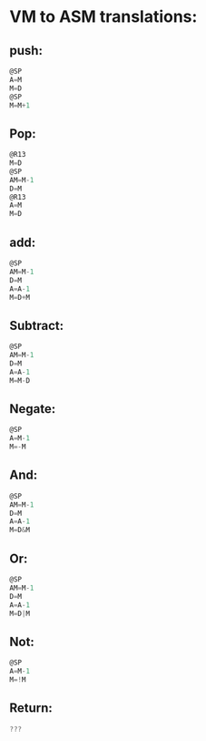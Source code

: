 # VM to ASM translations:

## push:
```c
@SP
A=M
M=D
@SP
M=M+1
```

## Pop:
```c
@R13
M=D
@SP
AM=M-1
D=M
@R13
A=M
M=D
```

## add:
```c
@SP
AM=M-1
D=M
A=A-1
M=D+M
```

## Subtract:
```c
@SP
AM=M-1
D=M
A=A-1
M=M-D
```

## Negate:
```c
@SP
A=M-1
M=-M
```

## And:
```c
@SP
AM=M-1
D=M
A=A-1
M=D&M
```

## Or:
```c
@SP
AM=M-1
D=M
A=A-1
M=D|M
```

## Not:
```c
@SP
A=M-1
M=!M
```

## Return:
```c
???
```
